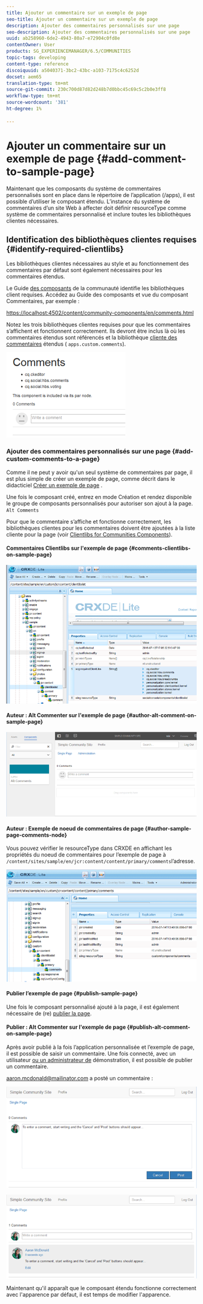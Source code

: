 ```yaml
---
title: Ajouter un commentaire sur un exemple de page
seo-title: Ajouter un commentaire sur un exemple de page
description: Ajouter des commentaires personnalisés sur une page
seo-description: Ajouter des commentaires personnalisés sur une page
uuid: ab258960-6de2-4943-80a7-e72904c0fd8e
contentOwner: User
products: SG_EXPERIENCEMANAGER/6.5/COMMUNITIES
topic-tags: developing
content-type: reference
discoiquuid: a5040371-3bc2-43bc-a103-7175c4c6252d
docset: aem65
translation-type: tm+mt
source-git-commit: 230c700d87d82d248b7d0bbc45c69c5c2b0e3ff8
workflow-type: tm+mt
source-wordcount: '381'
ht-degree: 1%

---
```



# Ajouter un commentaire sur un exemple de page  {#add-comment-to-sample-page}

Maintenant que les composants du système de commentaires personnalisés sont en place dans le répertoire de l’application (/apps), il est possible d’utiliser le composant étendu. L’instance du système de commentaires d’un site Web à affecter doit définir resourceType comme système de commentaires personnalisé et inclure toutes les bibliothèques clientes nécessaires.

## Identification des bibliothèques clientes requises {#identify-required-clientlibs}

Les bibliothèques clientes nécessaires au style et au fonctionnement des commentaires par défaut sont également nécessaires pour les commentaires étendus.

Le Guide [des composants](/help/communities/components-guide.md) de la communauté identifie les bibliothèques client requises. Accédez au Guide des composants et vue du composant Commentaires, par exemple :

[https://localhost:4502/content/community-components/en/comments.html](https://localhost:4502/content/community-components/en/comments.html)

Notez les trois bibliothèques clientes requises pour que les commentaires s’affichent et fonctionnent correctement. Ils devront être inclus là où les commentaires étendus sont référencés et la bibliothèque [cliente des commentaires](/help/communities/extend-create-components.md#create-a-client-library-folder) étendus ( `apps.custom.comments`).

![chlimage_1-47](assets/chlimage_1-47.png)

### Ajouter des commentaires personnalisés sur une page {#add-custom-comments-to-a-page}

Comme il ne peut y avoir qu&#39;un seul système de commentaires par page, il est plus simple de créer un exemple de page, comme décrit dans le didacticiel [Créer un exemple de page](/help/communities/create-sample-page.md) .

Une fois le composant créé, entrez en mode Création et rendez disponible le groupe de composants personnalisés pour autoriser son ajout à la page. `Alt Comments`

Pour que le commentaire s’affiche et fonctionne correctement, les bibliothèques clientes pour les commentaires doivent être ajoutées à la liste cliente pour la page (voir [Clientlibs for Communities Components](/help/communities/clientlibs.md)).

#### Commentaires Clientlibs sur l&#39;exemple de page {#comments-clientlibs-on-sample-page}

![chlimage_1-48](assets/chlimage_1-48.png)

#### Auteur : Alt Commenter sur l&#39;exemple de page {#author-alt-comment-on-sample-page}

![chlimage_1-49](assets/chlimage_1-49.png)

#### Auteur : Exemple de noeud de commentaires de page {#author-sample-page-comments-node}

Vous pouvez vérifier le resourceType dans CRXDE en affichant les propriétés du noeud de commentaires pour l’exemple de page à `/content/sites/sample/en/jcr:content/content/primary/comments`l’adresse.

![chlimage_1-50](assets/chlimage_1-50.png)

#### Publier l’exemple de page {#publish-sample-page}

Une fois le composant personnalisé ajouté à la page, il est également nécessaire de (re) [publier la page](/help/communities/sites-console.md#publishing-the-site).

#### Publier : Alt Commenter sur l&#39;exemple de page {#publish-alt-comment-on-sample-page}

Après avoir publié à la fois l’application personnalisée et l’exemple de page, il est possible de saisir un commentaire. Une fois connecté, avec un utilisateur [ou un administrateur de](/help/communities/tutorials.md#demo-users) démonstration, il est possible de publier un commentaire.

aaron.mcdonald@mailinator.com a posté un commentaire :

![chlimage_1-51](assets/chlimage_1-51.png)

![chlimage_1-52](assets/chlimage_1-52.png)

Maintenant qu&#39;il apparaît que le composant étendu fonctionne correctement avec l&#39;apparence par défaut, il est temps de modifier l&#39;apparence.